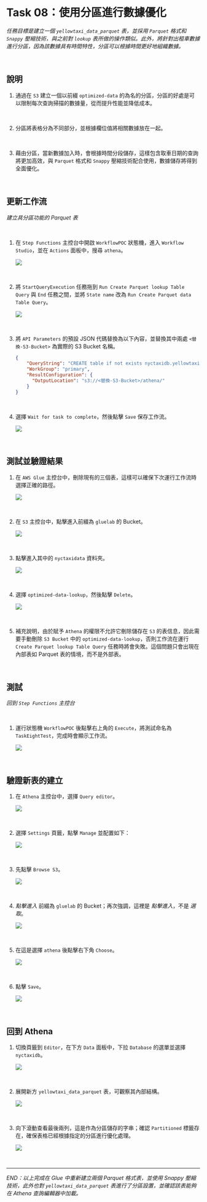 # Task 08：使用分區進行數據優化

_任務目標是建立一個 `yellowtaxi_data_parquet` 表，並採用 `Parquet` 格式和 `Snappy` 壓縮技術，與之前對 `lookup` 表所做的操作類似。此外，將針對出租車數據進行分區，因為該數據具有時間特性，分區可以根據時間更好地組織數據。_

<br>

## 說明

1. 通過在 `S3` 建立一個以前綴 `optimized-data` 的為名的分區，分區的好處是可以限制每次查詢掃描的數據量，從而提升性能並降低成本。

<br>

2. 分區將表格分為不同部分，並根據欄位值將相關數據放在一起。

<br>

3. 藉由分區，當新數據加入時，會根據時間分段儲存，這樣包含取車日期的查詢將更加高效，與 `Parquet` 格式和 `Snappy` 壓縮技術配合使用，數據儲存將得到全面優化。

<br>

## 更新工作流

_建立具分區功能的 Parquet 表_

<br>

1. 在 `Step Functions` 主控台中開啟 `WorkflowPOC` 狀態機，進入 `Workflow Studio`，並在 `Actions` 面板中，搜尋 `athena`。

    ![](images/img_114.png)

<br>

2. 將 `StartQueryExecution` 任務拖到 `Run Create Parquet lookup Table Query` 與 `End` 任務之間，並將 `State name` 改為 `Run Create Parquet data Table Query`。

    ![](images/img_115.png)

<br>

3. 將 `API Parameters` 的預設 JSON 代碼替換為以下內容，並替換其中兩處 `<替換-S3-Bucket>` 為實際的 S3 Bucket 名稱。

    ```json
    {
        "QueryString": "CREATE table if not exists nyctaxidb.yellowtaxi_data_parquet WITH (format='PARQUET',parquet_compression='SNAPPY',partitioned_by=array['pickup_year','pickup_month'],external_location = 's3://<替換-S3-Bucket>/nyctaxidata/optimized-data/') AS SELECT vendorid,tpep_pickup_datetime,tpep_dropoff_datetime,passenger_count,trip_distance,ratecodeid,store_and_fwd_flag,pulocationid,dolocationid,fare_amount,extra,mta_tax,tip_amount,tolls_amount,improvement_surcharge,total_amount,congestion_surcharge,payment_type,substr(\"tpep_pickup_datetime\",1,4) pickup_year, substr(\"tpep_pickup_datetime\",6,2) AS pickup_month FROM nyctaxidb.yellowtaxi_data_csv where substr(\"tpep_pickup_datetime\",1,4) = '2020' and substr(\"tpep_pickup_datetime\",6,2) = '01'",
        "WorkGroup": "primary",
        "ResultConfiguration": {
          "OutputLocation": "s3://<替換-S3-Bucket>/athena/"
        }
    }
    ```

<br>

4. 選擇 `Wait for task to complete`，然後點擊 `Save` 保存工作流。

    ![](images/img_116.png)

<br>

## 測試並驗證結果

1. 在 `AWS Glue` 主控台中，刪除現有的三個表，這樣可以確保下次運行工作流時選擇正確的路徑。

    ![](images/img_117.png)

<br>

2. 在 `S3` 主控台中，點擊進入前綴為 `gluelab` 的 Bucket。

    ![](images/img_118.png)

<br>

3. 點擊進入其中的 `nyctaxidata` 資料夾。

    ![](images/img_119.png)

<br>

4. 選擇 `optimized-data-lookup`，然後點擊 `Delete`。

    ![](images/img_120.png)

<br>

5. 補充說明，由於賦予 `Athena` 的權限不允許它刪除儲存在 `S3` 的表信息，因此需要手動刪除 `S3 Bucket` 中的 `optimized-data-lookup`，否則工作流在運行 `Create Parquet lookup Table Query` 任務時將會失敗。這個問題只會出現在內部表如 Parquet 表的情境，而不是外部表。

<br>

## 測試

_回到 `Step Functions` 主控台_

<br>

1. 運行狀態機 `WorkflowPOC` 後點擊右上角的 `Execute`，將測試命名為 `TaskEightTest`，完成時會顯示工作流。

    ![](images/img_121.png)

<br>

## 驗證新表的建立

1. 在 `Athena` 主控台中，選擇 `Query editor`。

    ![](images/img_122.png)

<br>

2. 選擇 `Settings` 頁籤，點擊 `Manage` 並配置如下：

    ![](images/img_123.png)

<br>

3. 先點擊 `Browse S3`。

    ![](images/img_124.png)

<br>

4. _點擊進入_ 前綴為 `gluelab` 的 Bucket；再次強調，這裡是 _點擊進入_，不是 _選取_。

    ![](images/img_125.png)

<br>

5. 在這是選擇 `athena` 後點擊右下角 `Choose`。

    ![](images/img_126.png)

<br>

6. 點擊 `Save`。

    ![](images/img_127.png)

<br>

## 回到 Athena

1. 切換頁籤到 `Editor`，在下方 `Data` 面板中，下拉 `Database` 的選單並選擇 `nyctaxidb`。

    ![](images/img_128.png)

<br>

2. 展開新方 `yellowtaxi_data_parquet` 表，可觀察其內部結構。

    ![](images/img_129.png)

<br>

3. 向下滾動查看最後兩列，這是作為分區儲存的字串；確認 `Partitioned` 標籤存在，確保表格已經根據指定的分區進行優化處理。

    ![](images/img_130.png)

<br>

___

_END：以上完成在 Glue 中重新建立兩個 Parquet 格式表，並使用 Snappy 壓縮技術，此外也對 `yellowtaxi_data_parquet` 表進行了分區設置，並確認該表能夠在 Athena 查詢編輯器中加載。_